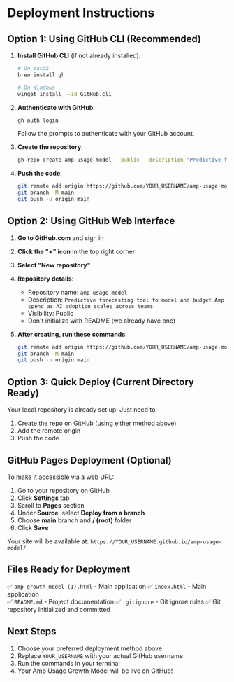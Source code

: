 # Deployment Instructions

## Option 1: Using GitHub CLI (Recommended)

1. **Install GitHub CLI** (if not already installed):
   ```bash
   # On macOS
   brew install gh
   
   # On Windows
   winget install --id GitHub.cli
   ```

2. **Authenticate with GitHub**:
   ```bash
   gh auth login
   ```
   Follow the prompts to authenticate with your GitHub account.

3. **Create the repository**:
   ```bash
   gh repo create amp-usage-model --public --description "Predictive forecasting tool to model and budget Amp spend as AI adoption scales across teams"
   ```

4. **Push the code**:
   ```bash
   git remote add origin https://github.com/YOUR_USERNAME/amp-usage-model.git
   git branch -M main
   git push -u origin main
   ```

## Option 2: Using GitHub Web Interface

1. **Go to GitHub.com** and sign in
2. **Click the "+" icon** in the top right corner
3. **Select "New repository"**
4. **Repository details**:
   - Repository name: `amp-usage-model`
   - Description: `Predictive forecasting tool to model and budget Amp spend as AI adoption scales across teams`
   - Visibility: Public
   - Don't initialize with README (we already have one)

5. **After creating, run these commands**:
   ```bash
   git remote add origin https://github.com/YOUR_USERNAME/amp-usage-model.git
   git branch -M main
   git push -u origin main
   ```

## Option 3: Quick Deploy (Current Directory Ready)

Your local repository is already set up! Just need to:

1. Create the repo on GitHub (using either method above)
2. Add the remote origin
3. Push the code

## GitHub Pages Deployment (Optional)

To make it accessible via a web URL:

1. Go to your repository on GitHub
2. Click **Settings** tab
3. Scroll to **Pages** section
4. Under **Source**, select **Deploy from a branch**
5. Choose **main** branch and **/ (root)** folder
6. Click **Save**

Your site will be available at: `https://YOUR_USERNAME.github.io/amp-usage-model/`

## Files Ready for Deployment

✅ `amp_growth_model (1).html` - Main application
✅ `index.html` - Main application  
✅ `README.md` - Project documentation
✅ `.gitignore` - Git ignore rules
✅ Git repository initialized and committed

## Next Steps

1. Choose your preferred deployment method above
2. Replace `YOUR_USERNAME` with your actual GitHub username
3. Run the commands in your terminal
4. Your Amp Usage Growth Model will be live on GitHub!
